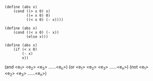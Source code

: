 
```
(define (abs x)
    (cond ((> x 0) x)
          ((= x 0) 0)
          ((< x 0) (- x))))

(define (abs x)
    (cond ((< x 0) (- x))
          (else x)))

(define (abs x)
    (if (< x 0)
        (- x)
        x))

```        
(and \<e<sub>1</sub>\> \<e<sub>2</sub>\> \<e<sub>3</sub>\> ……\<e<sub>n</sub>\>)
(or \<e<sub>1</sub>\> \<e<sub>2</sub>\> \<e<sub>3</sub>\> ……\<e<sub>n</sub>\>)
(not \<e<sub>1</sub>\> \<e<sub>2</sub>\> \<e<sub>3</sub>\> ……\<e<sub>n</sub>\>)





